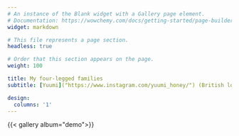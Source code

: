 ```yaml
---
# An instance of the Blank widget with a Gallery page element.
# Documentation: https://wowchemy.com/docs/getting-started/page-builder/
widget: markdown

# This file represents a page section.
headless: true

# Order that this section appears on the page.
weight: 100

title: My four-legged families 
subtitle: [Yuumi]("https://www.instagram.com/yuumi_honey/") (British longhair, older brother) and [Honey]("https://www.instagram.com/yuumi_honey/") (British shorthair, little brother)

design:
  columns: '1'
---
```

{{< gallery album="demo">}}
